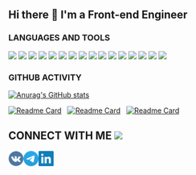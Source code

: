 <h2>Hi there 👋 I'm a Front-end Engineer</h2>

<h3>LANGUAGES AND TOOLS</h3>

[<img src="https://img.shields.io/badge/HTML5-Jade-orange"/>][mock]
[<img src="https://img.shields.io/badge/CSS3-SCSS-red"/>][mock]
[<img src="https://img.shields.io/badge/TailwindCSS-LESS-2C4878"/>][mock]
[<img src="https://img.shields.io/badge/TailwindCSS-AntDesign-0C6BFF"/>][mock]
[<img src="https://img.shields.io/badge/JavaScript-TypeScript-blue"/>][mock]
[<img src="https://img.shields.io/badge/React-Redux-blueviolet"/>][mock]
[<img src="https://img.shields.io/badge/React%20Native-NativeBase-50BFC3"/>][mock]
[<img src="https://img.shields.io/badge/Jest%20-Enzyme-77250C"/>][mock]
[<img src="https://img.shields.io/badge/jQuery-Ajax-yellow"/>][mock]
[<img src="https://img.shields.io/badge/Gulp-Webpack-rgb(82%2C153%2C200)"/>][mock]
[<img src="https://img.shields.io/badge/Next.js-Docker-2497ED"/>][mock]
[<img src="https://img.shields.io/badge/microfrontend-redux--micro--frontend-428E81"/>][mock]
[<img src="https://img.shields.io/badge/ESLint-Prettier-4A31C3"/>][mock]
[<img src="https://img.shields.io/badge/%20Wordpress-PHP-blueviolet"/>][mock]
[<img src="https://img.shields.io/badge/npm-yarn-2C8EBB"/>][mock]
[<img src="https://img.shields.io/badge/Python-Pip-green"/>][mock]

<h3>GITHUB ACTIVITY</h3>

[![Anurag's GitHub stats](https://github-readme-stats.vercel.app/api?username=anatoly-kulishov&theme=react&show_icons=true)](https://github.com/anuraghazra/github-readme-stats)

[![Readme Card](https://github-readme-stats.vercel.app/api/pin/?username=anatoly-kulishov&repo=stack-bro&theme=react&show_icons=true)](https://github.com/anatoly-kulishov/stack-bro) &#160; [![Readme Card](https://github-readme-stats.vercel.app/api/pin/?username=anatoly-kulishov&repo=fake-store&theme=react&show_icons=true)](https://github.com/anatoly-kulishov/fake-store) &#160; [![Readme Card](https://github-readme-stats.vercel.app/api/pin/?username=anatoly-kulishov&repo=fake-store&theme=react&show_icons=true)](https://github.com/anatoly-kulishov/fake-store](https://github.com/anatoly-kulishov/production-project))

## CONNECT WITH ME [<img width="70" src="https://camo.githubusercontent.com/be37cdc8f930300096c506ad4574eaae977c48fbb2705cfcb92f4eeab8282c7a/68747470733a2f2f6d656469612e67697068792e636f6d2f6d656469612f56674344417a634b767352364f4d307557672f67697068792e676966" />][mock]

[<img align="left" alt="vk" width="30px" src="img/vk.svg" />][vk]
[<img align="left" alt="telegram" width="30px" src="img/telegram.svg" />][telegram]
[<img align="left" alt="linkedin" width="30px" src="img/linkedin.svg" />][linkedin]

[vk]: https://vk.com/anatoly_kulishov
[telegram]: https://t.me/anatoly_kulishov
[linkedin]: https://www.linkedin.com/in/anatoly-kulishov
[mock]: #
